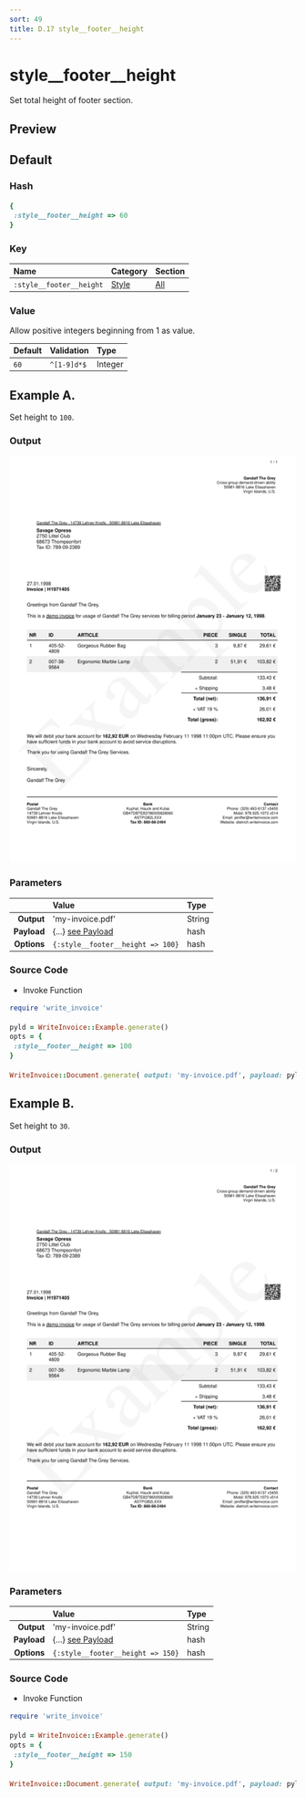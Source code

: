 ```yaml
---
sort: 49
title: D.17 style__footer__height
---
```

# style__footer__height

Set total height of footer section.


## Preview

<div >
    <canvas id='canvas' search=':style__footer__height' palette='option_detail'></canvas>
</div>
<script src="../assets/js/marker.js"></script>  

 
## Default

### Hash

```ruby
{
 :style__footer__height => 60
} 
```

### Key

| **Name** | **Category** | **Section** |
| :--- | :--- | :--- |
| ```:style__footer__height``` |  [Style](./#style) | [All](../sections/) |

### Value

Allow positive integers beginning from 1 as value.

| **Default**| **Validation**| **Type** |
| :--- | :--- | :--- |
| ```60``` | ```^[1-9]d*$``` | Integer |

## Example A.

Set height to `100`.

### Output

<img src="../assets/images/options/style__footer__height--a.png">



### Parameters

| | **Value** | **Type** |
|------:|:------|:------|
| **Output** | 'my-invoice.pdf' | String |
| **Payload** | {...} [see Payload](../payload) | hash |
| **Options** | ```{:style__footer__height => 100}``` | hash |


### Source Code

* Invoke Function

```ruby
require 'write_invoice'
 
pyld = WriteInvoice::Example.generate()
opts = {
 :style__footer__height => 100
}
 
WriteInvoice::Document.generate( output: 'my-invoice.pdf', payload: pyld, options: opts )

```

## Example B.

Set height to `30`.

### Output

<img src="../assets/images/options/style__footer__height--b.png">



### Parameters

| | **Value** | **Type** |
|------:|:------|:------|
| **Output** | 'my-invoice.pdf' | String |
| **Payload** | {...} [see Payload](../payload) | hash |
| **Options** | ```{:style__footer__height => 150}``` | hash |


### Source Code

* Invoke Function

```ruby
require 'write_invoice'
 
pyld = WriteInvoice::Example.generate()
opts = {
 :style__footer__height => 150
}
 
WriteInvoice::Document.generate( output: 'my-invoice.pdf', payload: pyld, options: opts )

```

